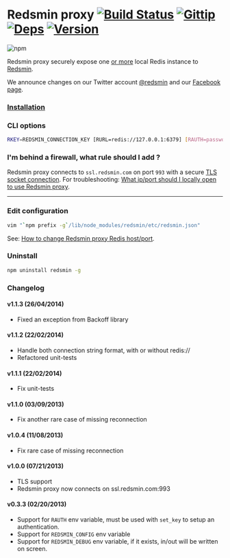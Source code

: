 Redsmin proxy [![Build Status](https://drone.io/github.com/Redsmin/redsmin/status.png)](https://drone.io/github.com/Redsmin/redsmin/latest) [![Gittip](http://badgr.co/gittip/fgribreau.png)](https://www.gittip.com/fgribreau/) [![Deps](https://david-dm.org/Redsmin/redsmin.png)](https://david-dm.org/Redsmin/redsmin) [![Version](http://badge.fury.io/js/redsmin.png)](http://badge.fury.io/js/redsmin)
===============

![npm](https://nodei.co/npm/redsmin.png)

Redsmin proxy securely expose one [or more](https://redsmin.uservoice.com/knowledgebase/articles/169404-how-to-run-multiple-redsmin-daemons-on-the-same-se) local Redis instance to [Redsmin](https://redsmin.com).

We announce changes on our Twitter account [@redsmin](https://twitter.com/redsmin) and our [Facebook page](https://www.facebook.com/redis.redsmin).

### [Installation](https://redsmin.uservoice.com/knowledgebase/articles/121169-can-i-manage-redis-instances-only-accessible-from-)

### CLI options

```bash
RKEY=REDSMIN_CONNECTION_KEY [RURL=redis://127.0.0.1:6379] [RAUTH=password] redsmin set_key
```

### I'm behind a firewall, what rule should I add ?

Redsmin proxy connects to `ssl.redsmin.com` on port `993` with a secure [TLS socket connection](https://en.wikipedia.org/wiki/Transport_Layer_Security). For troubleshooting: [What ip/port should I locally open to use Redsmin proxy](https://redsmin.uservoice.com/knowledgebase/articles/274294-what-ip-port-should-i-locally-open-to-use-redsmin-).

------------------

### Edit configuration

```bash
vim "`npm prefix -g`/lib/node_modules/redsmin/etc/redsmin.json"
```

See: [How to change Redsmin proxy Redis host/port](https://redsmin.uservoice.com/knowledgebase/articles/166408-how-to-change-redsmin-proxy-redis-host-port).

### Uninstall

```bash
npm uninstall redsmin -g
```

### Changelog

#### v1.1.3 (26/04/2014)
 * Fixed an exception from Backoff library

#### v1.1.2 (22/02/2014)
 * Handle both connection string format, with or without redis://
 * Refactored unit-tests

#### v1.1.1 (22/02/2014)
 * Fix unit-tests

#### v1.1.0 (03/09/2013)
 * Fix another rare case of missing reconnection

#### v1.0.4 (11/08/2013)
 * Fix rare case of missing reconnection

#### v1.0.0 (07/21/2013)
 * TLS support
 * Redsmin proxy now connects on ssl.redsmin.com:993

#### v0.3.3 (02/20/2013)
 * Support for `RAUTH` env variable, must be used with `set_key` to setup an authentication.
 * Support for `REDSMIN_CONFIG` env variable
 * Support for `REDSMIN_DEBUG` env variable, if it exists, in/out will be written on screen.
